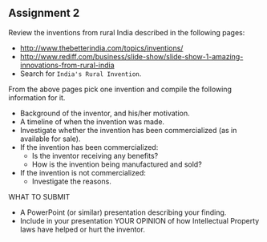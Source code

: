 ## Assignment 2 ##

Review the inventions from rural India described in the following pages:
* <http://www.thebetterindia.com/topics/inventions/>
* <http://www.rediff.com/business/slide-show/slide-show-1-amazing-innovations-from-rural-india>
* Search for ``India's Rural Invention``. 

From the above pages pick one invention and compile the following information for it. 

* Background of the inventor, and his/her motivation. 
* A timeline of when the invention was made. 
* Investigate whether the invention has been commercialized (as in available for sale). 
* If the invention has been commercialized: 
  * Is the inventor receiving any benefits? 
  * How is the invention being manufactured and sold? 
* If the invention is not commercialized: 
  * Investigate the reasons. 
  
WHAT TO SUBMIT 
* A PowerPoint (or similar) presentation describing your finding. 
* Include in your presentation YOUR OPINION of how Intellectual Property laws have helped or hurt the inventor. 
